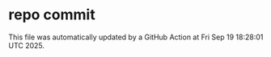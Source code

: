 # repo commit

This file was automatically updated by a GitHub Action at Fri Sep 19 18:28:01 UTC 2025.
